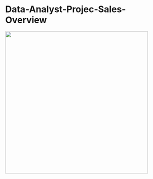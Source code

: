 # Data-Analyst-Projec-Sales-Overview

<img src="https://user-images.githubusercontent.com/53033791/121921193-67f62c00-cd56-11eb-8c82-7baa0a858b89.png" width="450" height="450" />

